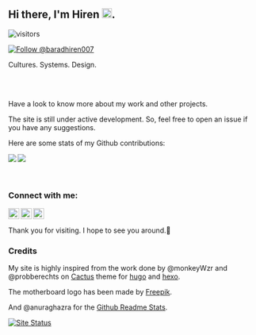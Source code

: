 ## Hi there, I'm Hiren <img src="https://media.giphy.com/media/hvRJCLFzcasrR4ia7z/giphy.gif" width="20px">.
![visitors](https://visitor-badge.glitch.me/badge?page_id=baradhiren.baradhiren)

<a href="https://twitter.com/intent/follow?screen_name=baradhiren007">
   <img src="https://img.shields.io/twitter/follow/baradhiren.svg?label=Follow%20@baradhiren007" alt="Follow @baradhiren007" />
</a>

Cultures. Systems. Design.

<br/>
<br/>

Have a look to know more about my work and other projects.

The site is still under active development. So, feel free to open an issue if you have any suggestions.


Here are some stats of my Github contributions:


<a href="https://github.com/baradhiren">
  <img align="left" src="https://github-readme-stats.vercel.app/api?username=baradhiren&theme=dark&show_icons=true&hide_border=true&bg_color=00000000&text_color=3498db" />
</a>
<a href="https://github.com/baradhiren">
  <img align="center" src="https://github-readme-stats.vercel.app/api/top-langs/?username=baradhiren&theme=dark&layout=compact&hide_border=true&bg_color=00000000&text_color=3498db" />
</a>
<br/>
<br/>
<br/>

### Connect with me:

[<img align="left" alt="baradhiren.com" width="22px" src="https://img.icons8.com/cotton/2x/domain.png" />][website]
[<img align="left" alt="baradhiren | Twitter" width="22px" src="https://img.icons8.com/fluent/2x/twitter.png" />][twitter]
[<img align="leftt" alt="baradhiren | LinkedIn" width="22px" src="https://img.icons8.com/color/2x/linkedin.png" />][linkedin]

Thank you for visiting. I hope to see you around.🙂

### Credits
My site is highly inspired from the work done by @monkeyWzr and @probberechts on [Cactus](https://github.com/monkeyWzr/hugo-theme-cactus) theme for [hugo](https://gohugo.io/) and [hexo](https://hexo.io/).

The motherboard logo has been made by [Freepik](https://www.flaticon.com/free-icon/motherboard_4862018?term=computer&page=1&position=79&page=1&position=79&related_id=4862018&origin=search).

And @anuraghazra for the [Github Readme Stats](https://github.com/anuraghazra/github-readme-stats#themes).

[![Site Status](https://api.netlify.com/api/v1/badges/f9acc461-9669-44a1-9d49-9d8a3a793182/deploy-status)](https://app.netlify.com/sites/hiren/deploys)

[website]: https://www.baradhiren.com
[twitter]: https://twitter.com/baradhiren007
[linkedin]: https://linkedin.com/in/baradhiren
